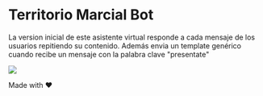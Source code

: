 # Territorio Marcial Bot

La version inicial de este asistente virtual responde a cada mensaje de los usuarios repitiendo su contenido. Además envia un template genérico cuando recibe un mensaje con la palabra clave "presentate"

![](https://cdn.glitch.com/5b7a85de-ec64-4a6d-9d15-ddd5b8a08fb0%2F2017-08-11_15-16-59.gif?1502475456923)


Made with ♥